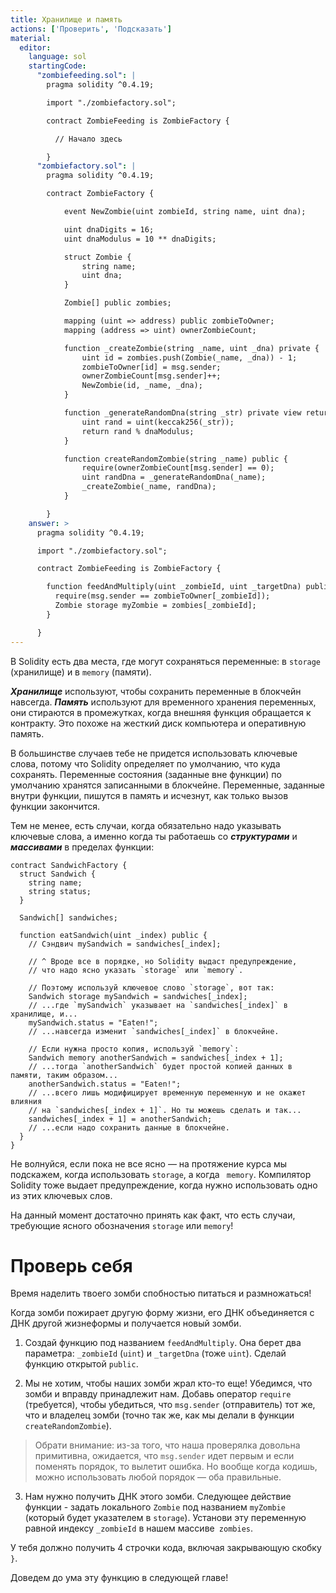 ```yaml
---
title: Хранилище и память
actions: ['Проверить', 'Подсказать']
material:
  editor:
    language: sol
    startingCode:
      "zombiefeeding.sol": |
        pragma solidity ^0.4.19;

        import "./zombiefactory.sol";

        contract ZombieFeeding is ZombieFactory {

          // Начало здесь

        }
      "zombiefactory.sol": |
        pragma solidity ^0.4.19;

        contract ZombieFactory {

            event NewZombie(uint zombieId, string name, uint dna);

            uint dnaDigits = 16;
            uint dnaModulus = 10 ** dnaDigits;

            struct Zombie {
                string name;
                uint dna;
            }

            Zombie[] public zombies;

            mapping (uint => address) public zombieToOwner;
            mapping (address => uint) ownerZombieCount;

            function _createZombie(string _name, uint _dna) private {
                uint id = zombies.push(Zombie(_name, _dna)) - 1;
                zombieToOwner[id] = msg.sender;
                ownerZombieCount[msg.sender]++;
                NewZombie(id, _name, _dna);
            }

            function _generateRandomDna(string _str) private view returns (uint) {
                uint rand = uint(keccak256(_str));
                return rand % dnaModulus;
            }

            function createRandomZombie(string _name) public {
                require(ownerZombieCount[msg.sender] == 0);
                uint randDna = _generateRandomDna(_name);
                _createZombie(_name, randDna);
            }

        }
    answer: >
      pragma solidity ^0.4.19;

      import "./zombiefactory.sol";

      contract ZombieFeeding is ZombieFactory {

        function feedAndMultiply(uint _zombieId, uint _targetDna) public {
          require(msg.sender == zombieToOwner[_zombieId]);
          Zombie storage myZombie = zombies[_zombieId];
        }

      }
---
```


В Solidity есть два места, где могут сохраняться переменные: в `storage` (хранилище) и в `memory` (памяти).

**_Хранилище_** используют, чтобы сохранить переменные в блокчейн навсегда. **_Память_** используют для временного хранения переменных, они стираются в промежутках, когда внешняя функция обращается к контракту. Это похоже на жесткий диск компьютера и оперативную память. 

В большинстве случаев тебе не придется использовать ключевые слова, потому что Solidity определяет по умолчанию, что куда сохранять. Переменные состояния (заданные вне функции) по умолчанию хранятся записанными в блокчейне. Переменные, заданные внутри функции, пишутся в память и исчезнут, как только вызов функции закончится. 

Тем не менее, есть случаи, когда обязательно надо указывать ключевые слова, а именно когда ты работаешь со **_структурами_** и **_массивами_** в пределах функции: 

```
contract SandwichFactory {
  struct Sandwich {
    string name;
    string status;
  }

  Sandwich[] sandwiches;

  function eatSandwich(uint _index) public {
    // Сэндвич mySandwich = sandwiches[_index];

    // ^ Вроде все в порядке, но Solidity выдаст предупреждение, 
    // что надо ясно указать `storage` или `memory`.

    // Поэтому используй ключевое слово `storage`, вот так: 
    Sandwich storage mySandwich = sandwiches[_index];
    // ...где `mySandwich` указывает на `sandwiches[_index]` в хранилище, и...
    mySandwich.status = "Eaten!";
    // ...навсегда изменит `sandwiches[_index]` в блокчейне.

    // Если нужна просто копия, используй `memory`:
    Sandwich memory anotherSandwich = sandwiches[_index + 1];
    // ...тогда `anotherSandwich` будет простой копией данных в памяти, таким образом... 
    anotherSandwich.status = "Eaten!";
    // ...всего лишь модифицирует временную переменную и не окажет влияния
    // на `sandwiches[_index + 1]`. Но ты можешь сделать и так... 
    sandwiches[_index + 1] = anotherSandwich;
    // ...если надо сохранить данные в блокчейне.
  }
}
```

Не волнуйся, если пока не все ясно — на протяжение курса мы подскажем, когда использовать `storage`, а когда ` memory`. Компилятор Solidity тоже выдает предупреждение, когда нужно использовать одно из этих ключевых слов.

На данный момент достаточно принять как факт, что есть случаи, требующие ясного обозначения `storage` или `memory`! 

# Проверь себя

Время наделить твоего зомби спобностью питаться и размножаться! 

Когда зомби пожирает другую форму жизни, его ДНК объединяется с ДНК другой жизнеформы и получается новый зомби. 

1. Создай функцию под названием `feedAndMultiply`. Она берет два параметра: `_zombieId` (`uint`) и `_targetDna` (тоже `uint`). Сделай функцию открытой `public`.

2. Мы не хотим, чтобы наших зомби жрал кто-то еще! Убедимся, что зомби и вправду принадлежит нам. Добавь оператор `require` (требуется), чтобы убедиться, что `msg.sender` (отправитель) тот же, что и владелец зомби (точно так же, как мы делали в функции `createRandomZombie`).

 > Обрати внимание: из-за того, что наша проверялка довольна примитивна, ожидается, что `msg.sender` идет первым и если поменять порядок, то вылетит ошибка. Но вообще когда кодишь, можно использовать любой порядок — оба правильные.

3. Нам нужно получить ДНК этого зомби. Следующее действие функции - задать локального `Zombie` под названием `myZombie` (который будет указателем в `storage`). Установи эту переменную равной индексу `_zombieId` в нашем массиве` zombies`.

У тебя должно получить 4 строчки кода, включая закрывающую скобку `}`. 

Доведем до ума эту функцию в следующей главе!
